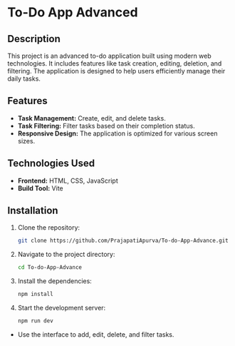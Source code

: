 # To-Do App Advanced

## Description
This project is an advanced to-do application built using modern web technologies. It includes features like task creation, editing, deletion, and filtering. The application is designed to help users efficiently manage their daily tasks.

## Features
- **Task Management:** Create, edit, and delete tasks.
- **Task Filtering:** Filter tasks based on their completion status.
- **Responsive Design:** The application is optimized for various screen sizes.

## Technologies Used
- **Frontend:** HTML, CSS, JavaScript
- **Build Tool:** Vite

## Installation
1. Clone the repository:
    ```bash
    git clone https://github.com/PrajapatiApurva/To-do-App-Advance.git
    ```
2. Navigate to the project directory:
    ```bash
    cd To-do-App-Advance
    ```
3. Install the dependencies:
    ```bash
    npm install
    ```
4. Start the development server:
    ```bash
    npm run dev
    ```

- Use the interface to add, edit, delete, and filter tasks.
